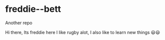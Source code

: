 # freddie--bett
Another repo

Hi there,
Its freddie here I like rugby alot, I also like to learn new things 😃😃
